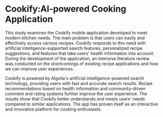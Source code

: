 # Cookify:Al-powered Cooking Application

This study examines the Cookify mobile application developed to meet modern kitchen needs. The main problem is that users can easily and effectively access various recipes. Cookify responds to this need with artificial intelligence-supported search features, personalized recipe suggestions, and features that take users' health information into account. During the development of the application, an intensive literature review was conducted on the shortcomings of existing recipe applications and how we can improve user experiences.

Cookify is powered by Algolia's artificial intelligence-powered search technology, providing users with fast and accurate search results. Recipe recommendations based on health information and community-driven comment and rating systems further improve the user experience. The results show that Cookify better understands and meets users' needs compared to similar applications. The app has proven itself as an interactive and innovative platform for cooking enthusiasts.
